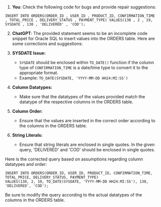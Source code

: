 1. **You**: Check the following code for bugs and provide repair suggestions: 
```oraclesql
INSERT INTO ORDERS(ORDER_ID , USER_ID , PRODUCT_ID, CONFIRMATION_TIME , TOTAL_PRICE , DELIVERY_STATUS , PAYMENT_TYPE) VALUES(130 , 2 , 19, SYSDATE , 130 , 'DELIVERED' , 'COD');
```
2. **ChatGPT**: The provided statement seems to be an incomplete code snippet for Oracle SQL to insert values into the ORDERS table. Here are some corrections and suggestions:

1. **SYSDATE Issue:** 
   - `SYSDATE` should be enclosed within `TO_DATE()` function if the column type of `CONFIRMATION_TIME` is a date/time type to convert it to the appropriate format.
   - Example: `TO_DATE(SYSDATE, 'YYYY-MM-DD HH24:MI:SS')`

2. **Column Datatypes:**
   - Make sure that the datatypes of the values provided match the datatype of the respective columns in the ORDERS table.

3. **Column Order:**
   - Ensure that the values are inserted in the correct order according to the columns in the ORDERS table.
   
4. **String Literals:**
   - Ensure that string literals are enclosed in single quotes. In the given query, 'DELIVERED' and 'COD' should be enclosed in single quotes.

Here is the corrected query based on assumptions regarding column datatypes and order:
```oraclesql
INSERT INTO ORDERS(ORDER_ID, USER_ID, PRODUCT_ID, CONFIRMATION_TIME, TOTAL_PRICE, DELIVERY_STATUS, PAYMENT_TYPE) 
VALUES(130, 2, 19, TO_DATE(SYSDATE, 'YYYY-MM-DD HH24:MI:SS'), 130, 'DELIVERED', 'COD');
```

Be sure to modify the query according to the actual datatypes of the columns in the ORDERS table.